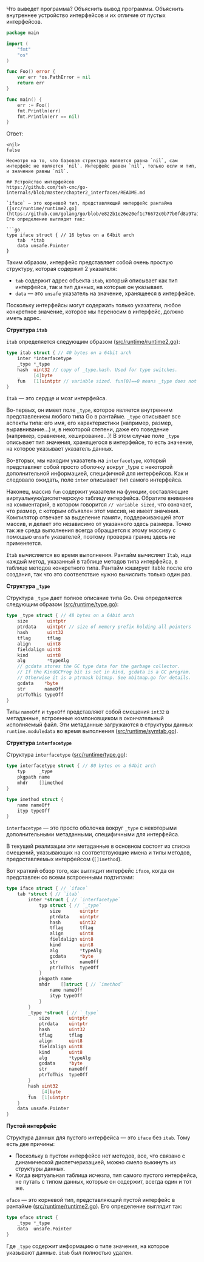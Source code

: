 Что выведет программа? Объяснить вывод программы. Объяснить внутреннее устройство интерфейсов и их отличие от пустых интерфейсов.

```go
package main

import (
	"fmt"
	"os"
)

func Foo() error {
	var err *os.PathError = nil
	return err
}

func main() {
	err := Foo()
	fmt.Println(err)
	fmt.Println(err == nil)
}
```

Ответ:
```
<nil>
false

Несмотря на то, что базовая структура является равна `nil`, сам интерфейс не является `nil`. Интерфейс равен `nil`, только если и тип, и значение равны `nil`.

## Устройство интерфейсов
https://github.com/teh-cmc/go-internals/blob/master/chapter2_interfaces/README.md

`iface` — это корневой тип, представляющий интерфейс рантайма ([src/runtime/runtime2.go](https://github.com/golang/go/blob/e822b1e26e20ef1c76672c0b77b0fd8a97a1fe84/src/runtime/runtime2.go#L202)).
Его определение выглядит так:

```go
type iface struct { // 16 bytes on a 64bit arch
    tab  *itab
    data unsafe.Pointer
}
```

Таким образом, интерфейс представляет собой очень простую структуру, которая содержит 2 указателя:
- `tab` содержит адрес объекта `itab`, который описывает как тип интерфейса, так и тип данных, на которые он указывает.
- `data` — это `unsafe` указатель на значение, хранящееся в интерфейсе.

Поскольку интерфейсы могут содержать только указатели, любое конкретное значение, которое мы переносим в интерфейс, должно иметь адрес.

**Структура `itab`**

`itab` определяется следующим образом ([src/runtime/runtime2.go](https://github.com/golang/go/blob/e822b1e26e20ef1c76672c0b77b0fd8a97a1fe84/src/runtime/runtime2.go#L902=)):

```go
type itab struct { // 40 bytes on a 64bit arch
    inter *interfacetype
    _type *_type
    hash  uint32 // copy of _type.hash. Used for type switches.
    _     [4]byte
    fun   [1]uintptr // variable sized. fun[0]==0 means _type does not implement inter.
}
```

`Itab` — это сердце и мозг интерфейса.

Во-первых, он имеет поле `_type`, которое является внутренним представлением любого типа Go в рантайме.
`_type` описывает все аспекты типа: его имя, его характеристики (например, размер, выравнивание...) и, в некоторой степени, даже его поведение (например, сравнение, хеширование...)!
В этом случае поле `_type` описывает тип значения, хранящегося в интерфейсе, то есть значение, на которое указывает указатель данных.

Во-вторых, мы находим указатель на `interfacetype`, который представляет собой просто оболочку вокруг _type с некоторой дополнительной информацией, специфичной для интерфейсов.
Как и следовало ожидать, поле `inter` описывает тип самого интерфейса.

Наконец, массив `fun` содержит указатели на функции, составляющие виртуальную/диспетчерскую таблицу интерфейса.
Обратите внимание на комментарий, в котором говорится `// variable sized`, что означает, что размер, с которым объявлен этот массив, не имеет значения.
Компилятор отвечает за выделение памяти, поддерживающей этот массив, и делает это независимо от указанного здесь размера. Точно так же среда выполнения всегда обращается к этому массиву с помощью `unsafe` указателей, поэтому проверка границ здесь не применяется.

`Itab` вычисляется во время выполнения. Рантайм вычисляет `Itab`, ища каждый метод, указанный в таблице методов типа интерфейса, в таблице методов конкретного типа. Рантайм кэширует itable после его создания, так что это соответствие нужно вычислить только один раз.

**Структура `_type`**

Структура `_type` дает полное описание типа Go. Она определяется следующим образом ([src/runtime/type.go](https://github.com/golang/go/blob/e822b1e26e20ef1c76672c0b77b0fd8a97a1fe84/src/runtime/type.go#L35)):

```go
type _type struct { // 48 bytes on a 64bit arch
    size       uintptr
    ptrdata    uintptr // size of memory prefix holding all pointers
    hash       uint32
    tflag      tflag
    align      uint8
    fieldalign uint8
    kind       uint8
    alg        *typeAlg
    // gcdata stores the GC type data for the garbage collector.
    // If the KindGCProg bit is set in kind, gcdata is a GC program.
    // Otherwise it is a ptrmask bitmap. See mbitmap.go for details.
    gcdata    *byte
    str       nameOff
    ptrToThis typeOff
}
```

Типы `nameOff` и `typeOff` представляют собой смещения `int32` в метаданные, встроенные компоновщиком в окончательный исполняемый файл. Эти метаданные загружаются в структуры данных `runtime.moduledata` во время выполнения ([src/runtime/symtab.go](https://github.com/golang/go/blob/e822b1e26e20ef1c76672c0b77b0fd8a97a1fe84/src/runtime/type.go#L35)).

**Структура `interfacetype`**

Структура `interfacetype` ([src/runtime/type.go](https://github.com/golang/go/blob/e822b1e26e20ef1c76672c0b77b0fd8a97a1fe84/src/runtime/type.go#L350)):

```go
type interfacetype struct { // 80 bytes on a 64bit arch
    typ     _type
    pkgpath name
    mhdr    []imethod
}

type imethod struct {
    name nameOff
    ityp typeOff
}
```

`interfacetype` — это просто оболочка вокруг `_type` с некоторыми дополнительными метаданными, специфичными для интерфейса.

В текущей реализации эти метаданные в основном состоят из списка смещений, указывающих на соответствующие имена и типы методов, предоставляемых интерфейсом (`[]imethod`).

Вот краткий обзор того, как выглядит интерфейс `iface`, когда он представлен со всеми встроенными подтипами:

```go
type iface struct { // `iface`
    tab *struct { // `itab`
        inter *struct { // `interfacetype`
            typ struct { // `_type`
                size       uintptr
                ptrdata    uintptr
                hash       uint32
                tflag      tflag
                align      uint8
                fieldalign uint8
                kind       uint8
                alg        *typeAlg
                gcdata     *byte
                str        nameOff
                ptrToThis  typeOff
            }
            pkgpath name
            mhdr    []struct { // `imethod`
                name nameOff
                ityp typeOff
            }
        }
        _type *struct { // `_type`
            size       uintptr
            ptrdata    uintptr
            hash       uint32
            tflag      tflag
            align      uint8
            fieldalign uint8
            kind       uint8
            alg        *typeAlg
            gcdata     *byte
            str        nameOff
            ptrToThis  typeOff
        }
        hash uint32
        _    [4]byte
        fun  [1]uintptr
    }
    data unsafe.Pointer
}
```

**Пустой интерфейс**

Структура данных для пустого интерфейса — это `iface` без `itab`. Тому есть две причины:

- Поскольку в пустом интерфейсе нет методов, все, что связано с динамической диспетчеризацией, можно смело выкинуть из структуры данных.
- Когда виртуальная таблица исчезла, тип самого пустого интерфейса, не путать с типом данных, которые он содержит, всегда один и тот же.

`eface` — это корневой тип, представляющий пустой интерфейс в рантайме ([src/runtime/runtime2.go](https://github.com/golang/go/blob/e822b1e26e20ef1c76672c0b77b0fd8a97a1fe84/src/runtime/runtime2.go#L207)).
Его определение выглядит так:

```go
type eface struct {
	_type *_type
	data  unsafe.Pointer
}
```

Где `_type` содержит информацию о типе значения, на которое указывают данные.
`itab` был полностью удален.

```